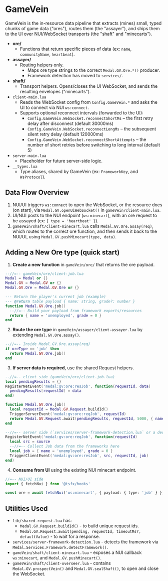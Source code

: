 # GameVein

GameVein is the in-resource data pipeline that extracts (mines) small, typed chunks of game data ("ores"), routes them (the "assayer"), and ships them to the UI over NUI/WebSocket transports (the "shaft" and "minecarts").

- __ore/__
  - Functions that return specific pieces of data (ex: `name`, `communityName`, `heartbeat`).
- __assayer/__
  - Routing helpers only. 
    - Maps ore type strings to the correct `Medal.GV.Ore.*()` producer.
    - Framework detection has moved to `services/`.
- __shaft/__
  - Transport helpers. Opens/closes the UI WebSocket, and sends the resulting envelopes ("minecarts").
- `client-main.lua`
  - Reads the WebSocket config from `Config.GameVein.*` and asks the UI to connect via NUI `ws:connect`.
  - Supports optional reconnect intervals (forwarded to the UI):
    - `Config.GameVein.WebSocket.reconnectShortMs` – the first retry delay after disconnect (default 30000ms)
    - `Config.GameVein.WebSocket.reconnectLongMs` – the subsequent silent retry delay (default 120000ms)
    - `Config.GameVein.WebSocket.reconnectShortAttempts` – the number of short retries before switching to long interval (default 5)
- `server-main.lua`
  - Placeholder for future server-side logic.
- `__types.lua`
  - Type aliases, shared by GameVein (ex: `FrameworkKey`, and `WsProtocol`).

## Data Flow Overview

1) NUI/UI triggers `ws:connect` to open the WebSocket, or the resource does (on start), via `Medal.GV.openUiWebSocket()` in `gameVein/client-main.lua`.
2) UI/NUI posts to the NUI endpoint (`ws:minecart`), with an ore request to be assayed (ex: `{ type = 'heartbeat' }`).
3) `gameVein/shaft/client-minecart.lua` calls `Medal.GV.Ore.assay(req)`, which routes to the correct ore function, and then sends it back to the NUI/UI, using `Medal.GV.pushMinecart(type, data)`.

## Adding a New Ore type (quick start)

1) __Create a new function__ in `gameVein/ore/` that returns the ore payload.

```lua
--//=-- gameVein/ore/client-job.lua
Medal = Medal or {}
Medal.GV = Medal.GV or {}
Medal.GV.Ore = Medal.GV.Ore or {}

--- Return the player's current job (example)
--- @return table payload { name: string, grade?: number }
function Medal.GV.Ore.job()
  --//=-- Build your payload from framework exports/resources
  return { name = 'unemployed', grade = 0 }
end
```

2) __Route the ore type__ in `gameVein/assayer/client-assayer.lua` by extending `Medal.GV.Ore.assay()`.

```lua
--//=-- Inside Medal.GV.Ore.assay(req)
if oreType == 'job' then
  return Medal.GV.Ore.job()
end
```

3) __If server data is required__, use the shared Request helpers.

```lua
--//=-- client side (gameVein/ore/client-job.lua)
local pendingResults = {}
RegisterNetEvent('medal:gv:ore:resJob', function(requestId, data)
  pendingResults[requestId] = data
end)

function Medal.GV.Ore.job()
  local requestId = Medal.GV.Request.buildId()
  TriggerServerEvent('medal:gv:ore:reqJob', requestId)
  return Medal.GV.Request.await(pendingResults, requestId, 5000, { name = 'unknown' })
end
```

```lua
--//=-- server side (`services/server-framework-detection.lua` or a dedicated server file)
RegisterNetEvent('medal:gv:ore:reqJob', function(requestId)
  local src = source
  --//=-- Collect Job data from the frameworks here
  local job = { name = 'unemployed', grade = 0 }
  TriggerClientEvent('medal:gv:ore:resJob', src, requestId, job)
end)
```

4) __Consume from UI__ using the existing NUI minecart endpoint.

```ts
//=-- NUI/UI side
import { fetchNui } from '@tsfx/hooks'

const ore = await fetchNui('ws:minecart', { payload: { type: 'job' } })
```

## Utilities Used

- `lib/shared-request.lua` has:
  - `Medal.GV.Request.buildId()` - to build unique request ids.
  - `Medal.GV.Request.await(pending, requestId, timeoutMs?, defaultValue)` - to wait for a response.
- `services/server-framework-detection.lua` - detects the framework via `Medal.Services.Framework.detectFramework()`.
- `gameVein/shaft/client-minecart.lua` - exposes a NUI callback `ws:minecart`, and `Medal.GV.pushMinecart()`.
- `gameVein/shaft/client-overseer.lua` - contains `Medal.GV.prospectVein()` and `Medal.GV.sealShaft()`, to open and close the WebSocket.
